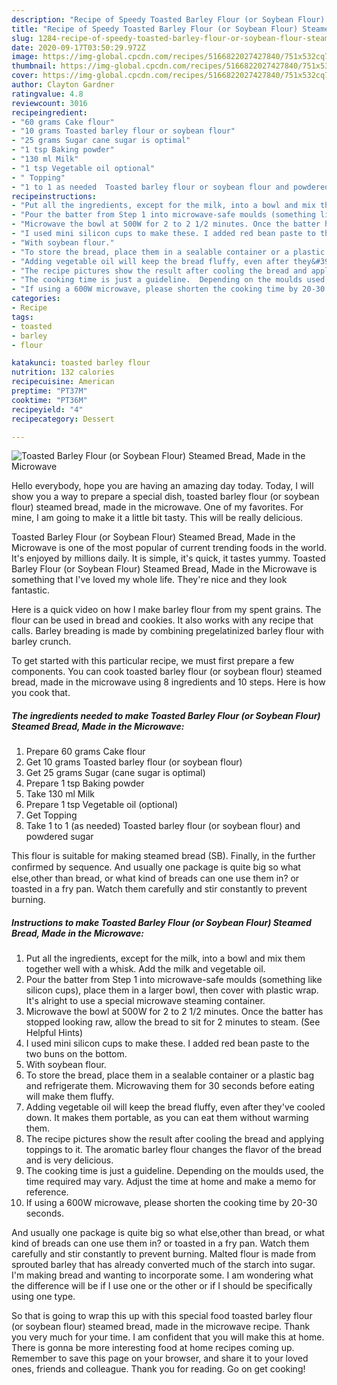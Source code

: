 ```yaml
---
description: "Recipe of Speedy Toasted Barley Flour (or Soybean Flour) Steamed Bread, Made in the Microwave"
title: "Recipe of Speedy Toasted Barley Flour (or Soybean Flour) Steamed Bread, Made in the Microwave"
slug: 1284-recipe-of-speedy-toasted-barley-flour-or-soybean-flour-steamed-bread-made-in-the-microwave
date: 2020-09-17T03:50:29.972Z
image: https://img-global.cpcdn.com/recipes/5166822027427840/751x532cq70/toasted-barley-flour-or-soybean-flour-steamed-bread-made-in-the-microwave-recipe-main-photo.jpg
thumbnail: https://img-global.cpcdn.com/recipes/5166822027427840/751x532cq70/toasted-barley-flour-or-soybean-flour-steamed-bread-made-in-the-microwave-recipe-main-photo.jpg
cover: https://img-global.cpcdn.com/recipes/5166822027427840/751x532cq70/toasted-barley-flour-or-soybean-flour-steamed-bread-made-in-the-microwave-recipe-main-photo.jpg
author: Clayton Gardner
ratingvalue: 4.8
reviewcount: 3016
recipeingredient:
- "60 grams Cake flour"
- "10 grams Toasted barley flour or soybean flour"
- "25 grams Sugar cane sugar is optimal"
- "1 tsp Baking powder"
- "130 ml Milk"
- "1 tsp Vegetable oil optional"
- " Topping"
- "1 to 1 as needed  Toasted barley flour or soybean flour and powdered sugar"
recipeinstructions:
- "Put all the ingredients, except for the milk, into a bowl and mix them together well with a whisk. Add the milk and vegetable oil."
- "Pour the batter from Step 1 into microwave-safe moulds (something like silicon cups), place them in a larger bowl, then cover with plastic wrap. It&#39;s alright to use a special microwave steaming container."
- "Microwave the bowl at 500W for 2 to 2 1/2 minutes. Once the batter has stopped looking raw, allow the bread to sit for 2 minutes to steam. (See Helpful Hints)"
- "I used mini silicon cups to make these. I added red bean paste to the two buns on the bottom."
- "With soybean flour."
- "To store the bread, place them in a sealable container or a plastic bag and refrigerate them. Microwaving them for 30 seconds before eating will make them fluffy."
- "Adding vegetable oil will keep the bread fluffy, even after they&#39;ve cooled down. It makes them portable, as you can eat them without warming them."
- "The recipe pictures show the result after cooling the bread and applying toppings to it. The aromatic barley flour changes the flavor of the bread and is very delicious."
- "The cooking time is just a guideline.  Depending on the moulds used, the time required may vary. Adjust the time at home and make a memo for reference."
- "If using a 600W microwave, please shorten the cooking time by 20-30 seconds."
categories:
- Recipe
tags:
- toasted
- barley
- flour

katakunci: toasted barley flour 
nutrition: 132 calories
recipecuisine: American
preptime: "PT37M"
cooktime: "PT36M"
recipeyield: "4"
recipecategory: Dessert

---
```



![Toasted Barley Flour (or Soybean Flour) Steamed Bread, Made in the Microwave](https://img-global.cpcdn.com/recipes/5166822027427840/751x532cq70/toasted-barley-flour-or-soybean-flour-steamed-bread-made-in-the-microwave-recipe-main-photo.jpg)

Hello everybody, hope you are having an amazing day today. Today, I will show you a way to prepare a special dish, toasted barley flour (or soybean flour) steamed bread, made in the microwave. One of my favorites. For mine, I am going to make it a little bit tasty. This will be really delicious.

Toasted Barley Flour (or Soybean Flour) Steamed Bread, Made in the Microwave is one of the most popular of current trending foods in the world. It's enjoyed by millions daily. It is simple, it's quick, it tastes yummy. Toasted Barley Flour (or Soybean Flour) Steamed Bread, Made in the Microwave is something that I've loved my whole life. They're nice and they look fantastic.

Here is a quick video on how I make barley flour from my spent grains. The flour can be used in bread and cookies. It also works with any recipe that calls. Barley breading is made by combining pregelatinized barley flour with barley crunch.


To get started with this particular recipe, we must first prepare a few components. You can cook toasted barley flour (or soybean flour) steamed bread, made in the microwave using 8 ingredients and 10 steps. Here is how you cook that.

<!--inarticleads1-->

##### The ingredients needed to make Toasted Barley Flour (or Soybean Flour) Steamed Bread, Made in the Microwave:

1. Prepare 60 grams Cake flour
1. Get 10 grams Toasted barley flour (or soybean flour)
1. Get 25 grams Sugar (cane sugar is optimal)
1. Prepare 1 tsp Baking powder
1. Take 130 ml Milk
1. Prepare 1 tsp Vegetable oil (optional)
1. Get  Topping
1. Take 1 to 1 (as needed)  Toasted barley flour (or soybean flour) and powdered sugar


This flour is suitable for making steamed bread (SB). Finally, in the further conﬁrmed by sequence. And usually one package is quite big so what else,other than bread, or what kind of breads can one use them in? or toasted in a fry pan. Watch them carefully and stir constantly to prevent burning. 

<!--inarticleads2-->

##### Instructions to make Toasted Barley Flour (or Soybean Flour) Steamed Bread, Made in the Microwave:

1. Put all the ingredients, except for the milk, into a bowl and mix them together well with a whisk. Add the milk and vegetable oil.
1. Pour the batter from Step 1 into microwave-safe moulds (something like silicon cups), place them in a larger bowl, then cover with plastic wrap. It&#39;s alright to use a special microwave steaming container.
1. Microwave the bowl at 500W for 2 to 2 1/2 minutes. Once the batter has stopped looking raw, allow the bread to sit for 2 minutes to steam. (See Helpful Hints)
1. I used mini silicon cups to make these. I added red bean paste to the two buns on the bottom.
1. With soybean flour.
1. To store the bread, place them in a sealable container or a plastic bag and refrigerate them. Microwaving them for 30 seconds before eating will make them fluffy.
1. Adding vegetable oil will keep the bread fluffy, even after they&#39;ve cooled down. It makes them portable, as you can eat them without warming them.
1. The recipe pictures show the result after cooling the bread and applying toppings to it. The aromatic barley flour changes the flavor of the bread and is very delicious.
1. The cooking time is just a guideline.  Depending on the moulds used, the time required may vary. Adjust the time at home and make a memo for reference.
1. If using a 600W microwave, please shorten the cooking time by 20-30 seconds.


And usually one package is quite big so what else,other than bread, or what kind of breads can one use them in? or toasted in a fry pan. Watch them carefully and stir constantly to prevent burning. Malted flour is made from sprouted barley that has already converted much of the starch into sugar. I&#39;m making bread and wanting to incorporate some. I am wondering what the difference will be if I use one or the other or if I should be specifically using one type. 

So that is going to wrap this up with this special food toasted barley flour (or soybean flour) steamed bread, made in the microwave recipe. Thank you very much for your time. I am confident that you will make this at home. There is gonna be more interesting food at home recipes coming up. Remember to save this page on your browser, and share it to your loved ones, friends and colleague. Thank you for reading. Go on get cooking!
